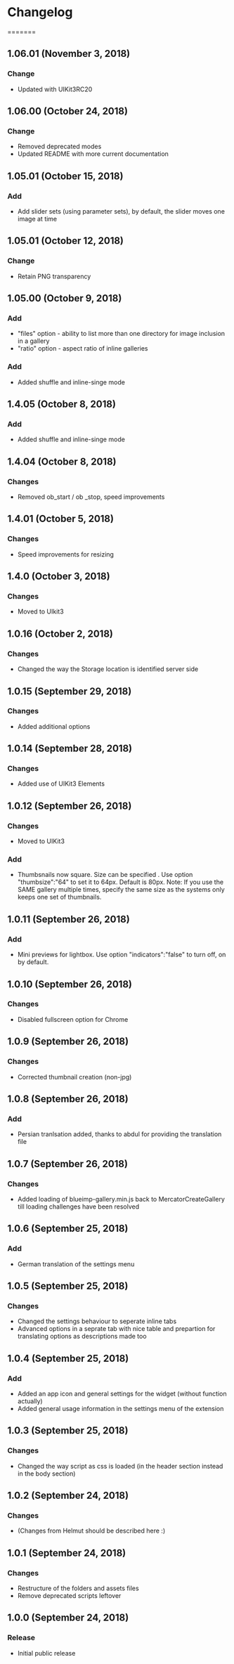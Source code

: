 # Changelog

=======

## 1.06.01 (November 3, 2018)
### Change
- Updated with UIKit3RC20

## 1.06.00 (October 24, 2018)
### Change
- Removed deprecated modes
- Updated README with more current documentation

## 1.05.01 (October 15, 2018)
### Add
- Add slider sets (using parameter sets), by default, the slider moves one image at time

## 1.05.01 (October 12, 2018)
### Change
- Retain PNG transparency

## 1.05.00 (October 9, 2018)
### Add 
- "files" option - ability to list more than one directory for image inclusion in a gallery
- "ratio" option - aspect ratio of inline galleries


### Add
- Added shuffle and inline-singe mode

## 1.4.05 (October 8, 2018)

### Add
- Added shuffle and inline-singe mode

## 1.4.04 (October 8, 2018)

### Changes
- Removed ob_start / ob _stop, speed improvements

## 1.4.01 (October 5, 2018)

### Changes
- Speed improvements for resizing

## 1.4.0 (October 3, 2018)

### Changes
- Moved to UIkit3

## 1.0.16 (October 2, 2018)

### Changes
- Changed the way the Storage location is identified server side

## 1.0.15 (September 29, 2018)

### Changes
- Added additional options

## 1.0.14 (September 28, 2018)

### Changes
- Added use of UIKit3 Elements

## 1.0.12 (September 26, 2018)

### Changes
- Moved to UIKit3

### Add
- Thumbsnails now square. Size can be specified . Use option "thumbsize":"64" to set it to 64px. 
  Default is 80px. Note: If you use the SAME gallery multiple times, specify the same size as
  the systems only keeps one set of thumbnails.
  

## 1.0.11 (September 26, 2018)

### Add
- Mini previews for lightbox. Use option "indicators":"false" to turn off, on by default.

## 1.0.10 (September 26, 2018)

### Changes
- Disabled fullscreen option for Chrome

## 1.0.9 (September 26, 2018)

### Changes
- Corrected thumbnail creation (non-jpg)

## 1.0.8 (September 26, 2018)

### Add
- Persian tranlsation added, thanks to abdul for providing the translation file

## 1.0.7 (September 26, 2018)

### Changes
- Added loading of blueimp-gallery.min.js back to MercatorCreateGallery till loading challenges have been resolved

## 1.0.6 (September 25, 2018)

### Add
- German translation of the settings menu

## 1.0.5 (September 25, 2018)

### Changes
- Changed the settings behaviour to seperate inline tabs
- Advanced options in a seprate tab with nice table and prepartion for translating options as descriptions made too

## 1.0.4 (September 25, 2018)

### Add
- Added an app icon and general settings for the widget (without function actually)
- Added general usage information in the settings menu of the extension

## 1.0.3 (September 25, 2018)

### Changes
- Changed the way script as css is loaded (in the header section instead in the body section)

## 1.0.2 (September 24, 2018)

### Changes
- (Changes from Helmut should be described here :)

## 1.0.1 (September 24, 2018)

### Changes
- Restructure of the folders and assets files
- Remove deprecated scripts leftover

## 1.0.0 (September 24, 2018)

### Release
- Initial public release
